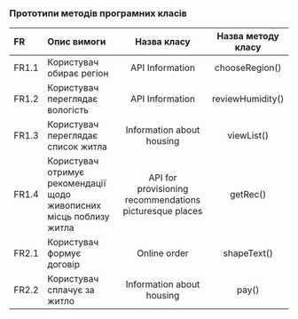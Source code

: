 ### Прототипи методів програмних класів

|FR|Опис вимоги|Назва класу|Назва методу класу|
|:-|:-|:-:|:-:|
|FR1.1|Користувач обирає регіон|API Information|chooseRegion()|
|FR1.2|Користувач переглядає вологість|API Information|reviewHumidity()|
|FR1.3|Користувач переглядає список житла|Information about housing|viewList()|
|FR1.4|Користувач отримує рекомендації щодо живописних місць поблизу житла|API for provisioning recommendations picturesque places|getRec()|
|FR2.1|Користувач формує договір|Online order|shapeText()|
|FR2.2|Користувач сплачує за житло|Information about housing|pay()|
